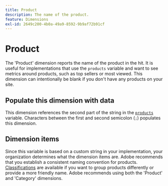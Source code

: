 ```yaml
---
title: Product
description: The name of the product.
feature: Dimensions
exl-id: 2649c200-4b0a-49a9-8592-9b9af72b91cf
---
```

# Product

The 'Product' dimension reports the name of the product in the hit. It is useful for implementations that use the `products` variable and want to see metrics around products, such as top sellers or most viewed. This dimension can intentionally be blank if you don't have any products on your site.

## Populate this dimension with data

This dimension references the second part of the string in the [`products`](/help/implement/vars/page-vars/products.md) variable. Characters between the first and second semicolon (`;`) populates this dimension.

## Dimension items

Since this variable is based on a custom string in your implementation, your organization determines what the dimension items are. Adobe recommends that you establish a consistent naming convention for products. [Classifications](../classifications/c-classifications.md) are available if you want to group products differently or provide a more friendly name. Adobe recommends using both the 'Product' and 'Category' dimensions.
